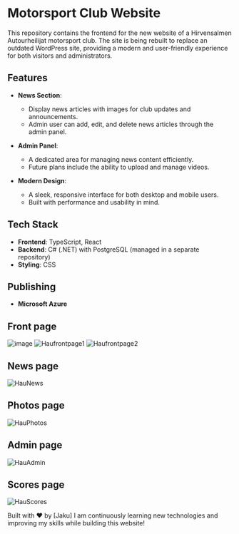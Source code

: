 # Motorsport Club Website

This repository contains the frontend for the new website of a Hirvensalmen Autourheilijat motorsport club. The site is being rebuilt to replace an outdated WordPress site, providing a modern and user-friendly experience for both visitors and administrators.

## Features

- **News Section**: 
  - Display news articles with images for club updates and announcements.
  - Admin user can add, edit, and delete news articles through the admin panel.

- **Admin Panel**:
  - A dedicated area for managing news content efficiently.
  - Future plans include the ability to upload and manage videos.

- **Modern Design**: 
  - A sleek, responsive interface for both desktop and mobile users.
  - Built with performance and usability in mind.

## Tech Stack

- **Frontend**: TypeScript, React
- **Backend**: C# (.NET) with PostgreSQL (managed in a separate repository)
- **Styling**: CSS

## Publishing

- **Microsoft Azure**
  

 ## Front page 
![image](https://github.com/user-attachments/assets/4e8572bf-5373-47e4-a7c9-e58e59224db2)
![Haufrontpage1](https://github.com/user-attachments/assets/1e1adc82-6d38-4769-b1df-8efb1e4f16ba)
![Haufrontpage2](https://github.com/user-attachments/assets/5f842260-a7cb-4ef0-bac5-4a9b05628add)
## News page
![HauNews](https://github.com/user-attachments/assets/ab8919f8-4938-45b2-a657-c276f3427bfa)
## Photos page
![HauPhotos](https://github.com/user-attachments/assets/c68c97d0-12ac-4afa-9783-50bfd684b71a)
## Admin page
![HauAdmin](https://github.com/user-attachments/assets/57f1f57a-5e25-4961-b1d5-b58f0a7fdf06)
## Scores page
![HauScores](https://github.com/user-attachments/assets/a6d3b466-2c0c-43b0-b188-63b4ef4874c5)



Built with ❤️ by [Jaku]
I am continuously learning new technologies and improving my skills while building this website!
